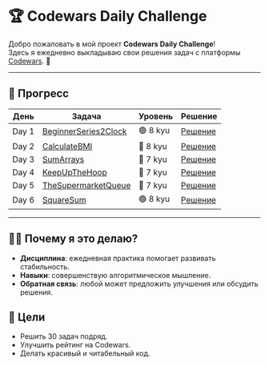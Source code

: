 # 🏆 Codewars Daily Challenge

Добро пожаловать в мой проект **Codewars Daily Challenge**!  
Здесь я ежедневно выкладываю свои решения задач с платформы [Codewars](https://www.codewars.com). 🚀

---

## 📅 Прогресс

| День  | Задача | Уровень  | Решение |
|-------|-----|----------|------|
| Day 1 | [BeginnerSeries2Clock](#) | 🟢 8 kyu | [Решение](https://github.com/TadoHopsky/Codewars-tasks/blob/master/tasks/day1/BeginnerSeries2Clock.java) |
| Day 2 | [CalculateBMI](#) | 🔵 8 kyu | [Решение](tasks/day2/CalculateBMI.java) |
| Day 3 | [SumArrays](#)    | 🔵 7 kyu | [Решение](tasks/day3/SumArrays.java)     |
| Day 4 | [KeepUpTheHoop](#)    | 🔵 7 kyu | [Решение](tasks/dey4/KeepUpTheHoop.java)     |
| Day 5 | [TheSupermarketQueue](#)    | 🔵 7 kyu | [Решение](tasks/day5/TheSupermarketQueue.java)     |
| Day 6 | [SquareSum](#)    | 🟢 8 kyu | [Решение](tasks/day6/SquareSum.go)     |

---
## 🧑‍💻 Почему я это делаю?

- **Дисциплина**: ежедневная практика помогает развивать стабильность.
- **Навыки**: совершенствую алгоритмическое мышление.
- **Обратная связь**: любой может предложить улучшения или обсудить решения.

## 🌟 Цели
- Решить 30 задач подряд.
- Улучшить рейтинг на Codewars.
- Делать красивый и читабельный код.












